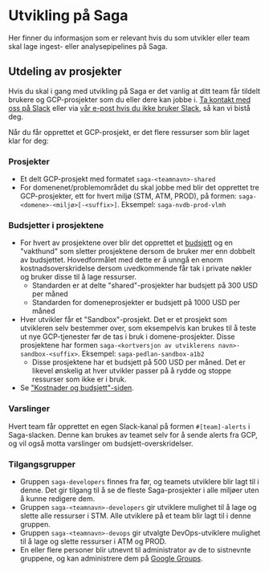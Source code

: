 # Utvikling på Saga

Her finner du informasjon som er relevant hvis du som utvikler eller team skal lage ingest- eller analysepipelines på Saga.

## Utdeling av prosjekter

Hvis du skal i gang med utvikling på Saga er det vanlig at ditt team får tildelt brukere og GCP-prosjekter som du eller dere kan jobbe i. [Ta kontakt med oss på Slack](https://svv-saga.slack.com/archives/C03LGD7TM5Z) eller via [vår e-post hvis du ikke bruker Slack](mailto:saga.admin@vegvesen.no), så kan vi bistå deg.

Når du får opprettet et GCP-prosjekt, er det flere ressurser som blir laget klar for deg:

### Prosjekter

- Et delt GCP-prosjekt med formatet `saga-<teamnavn>-shared`
- For domenenet/problemområdet du skal jobbe med blir det opprettet tre GCP-prosjekter, ett for hvert miljø (STM, ATM, PROD), på formen: `saga-<domene>-<miljø>[-<suffix>]`. Eksempel: `saga-nvdb-prod-vlmh`

### Budsjetter i prosjektene

- For hvert av prosjektene over blir det opprettet et [budsjett](https://cloud.google.com/billing/docs/how-to/budgets) og en "vakthund" som sletter prosjektene dersom de bruker mer enn dobbelt av budsjettet. Hovedformålet med dette er å unngå en enorm kostnadsoverskridelse dersom uvedkommende får tak i private nøkler og bruker disse til å lage ressurser.
  - Standarden er at delte "shared"-prosjekter har budsjett på 300 USD per måned
  - Standarden for domeneprosjekter er budsjett på 1000 USD per måned
- Hver utvikler får et "Sandbox"-prosjekt. Det er et prosjekt som utvikleren selv bestemmer over, som eksempelvis kan brukes til å teste ut nye GCP-tjenester før de tas i bruk i domene-prosjekter. Disse prosjektene har formen `saga-<kortversjon av utviklerens navn>-sandbox-<suffix>`. Eksempel: `saga-pedlan-sandbox-a1b2`
  - Disse prosjektene har et budsjett på 500 USD per måned. Det er likevel ønskelig at hver utvikler passer på å rydde og stoppe ressurser som ikke er i bruk.
- Se ["Kostnader og budsjett"-siden](./utvikling-paa-saga/kostnader-og-budsjett).

### Varslinger

Hvert team får opprettet en egen Slack-kanal på formen `#[team]-alerts` i Saga-slacken. Denne kan brukes av teamet selv for å sende alerts fra GCP, og vil også motta varslinger om budsjett-overskridelser.

### Tilgangsgrupper

- Gruppen `saga-developers` finnes fra før, og teamets utviklere blir lagt til i denne. Det gir tilgang til å se de fleste Saga-prosjekter i alle miljøer uten å kunne redigere dem.
- Gruppen `saga-<teamnavn>-developers` gir utviklere mulighet til å lage og slette alle ressurser i STM. Alle utviklere på et team blir lagt til i denne gruppen.
- Gruppen `saga-<teamnavn>-devops` gir utvalgte DevOps-utviklere mulighet til å lage og slette ressurser i ATM og PROD.
- En eller flere personer blir utnevnt til administrator av de to sistnevnte gruppene, og kan administrere dem på [Google Groups](https://groups.google.com).

<!--- TODO: Kva er formålet med shared-prosjekt, og kva blir oppretta der --->
<!--- TODO: Kva er det som blir oppretta inn i kvart domeneprosjekt --->
<!--- TODO: Korleis har vi tenkt at dei skal utføre typiske flytar --->
<!--- TODO: Anbefaling av terraform --->
<!--- TODO: Anbefaling av GitHub + våre actions --->
